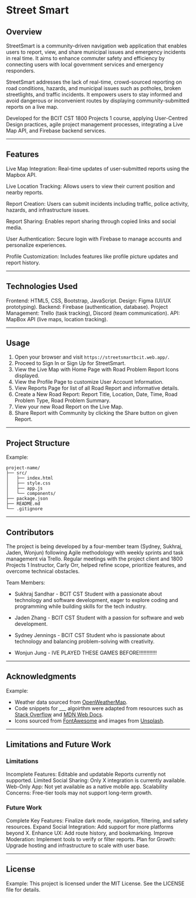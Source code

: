 
# Street Smart

## Overview

StreetSmart is a community-driven navigation web application that enables users to report, view, and share municipal issues and emergency incidents in real time. It aims to enhance commuter safety and efficiency by connecting users with local government services and emergency responders.

StreetSmart addresses the lack of real-time, crowd-sourced reporting on road conditions, hazards, and municipal issues such as potholes, broken streetlights, and traffic incidents. It empowers users to stay informed and avoid dangerous or inconvenient routes by displaying community-submitted reports on a live map.

Developed for the BCIT CST 1800 Projects 1 course, applying User-Centred Design practices, agile project management processes, integrating a Live Map API, and Firebase backend services.

---

## Features

Live Map Integration: Real-time updates of user-submitted reports using the Mapbox API.

Live Location Tracking: Allows users to view their current position and nearby reports.

Report Creation: Users can submit incidents including traffic, police activity, hazards, and infrastructure issues.

Report Sharing: Enables report sharing through copied links and social media.

User Authentication: Secure login with Firebase to manage accounts and personalize experiences.

Profile Customization: Includes features like profile picture updates and report history.

---

## Technologies Used

Frontend: HTML5, CSS, Bootstrap, JavaScript.
Design: Figma (UI/UX prototyping).
Backend: Firebase (authentication, database).
Project Management: Trello (task tracking), Discord (team communication).
API: MapBox API (live maps, location tracking).

---

## Usage

1. Open your browser and visit `https://streetsmartbcit.web.app/`.
2. Proceed to Sign In or Sign Up for StreetSmart.
3. View the Live Map with Home Page with Road Problem Report Icons displayed.
4. View the Profile Page to customize User Account Information.
5. View Reports Page for list of all Road Report and informative details.
6. Create a New Road Report: Report Title, Location, Date, Time, Road Problem Type, Road Problem Summary.
7. View your new Road Report on the Live Map.
8. Share Report with Community by clicking the Share button on given Report.

---

## Project Structure

Example:
```
project-name/
├── src/
│   ├── index.html
│   ├── style.css
│   ├── app.js
│   └── components/
├── package.json
├── README.md
└── .gitignore
```

---

## Contributors

The project is being developed by a four-member team (Sydney, Sukhraj, Jaden, Wonjun) following Agile methodology with weekly sprints and task management via Trello. Regular meetings with the project client and 1800 Projects 1 Instructor, Carly Orr, helped refine scope, prioritize features, and overcome technical obstacles.

Team Members:

- Sukhraj Sandhar - BCIT CST Student with a passionate about technology and software development, eager to explore coding and programming while building skills for the tech industry.
    
- Jaden Zhang - BCIT CST Student with a passion for software and web development.

- Sydney Jennings - BCIT CST Student who is passionate about technology and balancing problem-solving with creativity.

- Wonjun Jung - IVE PLAYED THESE GAMES BEFORE!!!!!!!!!!!!

---

## Acknowledgments

Example:
- Weather data sourced from [OpenWeatherMap](https://openweathermap.org/).
- Code snippets for ___ algoirthm were adapted from resources such as [Stack Overflow](https://stackoverflow.com/) and [MDN Web Docs](https://developer.mozilla.org/).
- Icons sourced from [FontAwesome](https://fontawesome.com/) and images from [Unsplash](https://unsplash.com/).

---

## Limitations and Future Work
### Limitations

Incomplete Features: Editable and updatable Reports currently not supported.
Limited Social Sharing: Only X integration is currently available.
Web-Only App: Not yet available as a native mobile app.
Scalability Concerns: Free-tier tools may not support long-term growth.

### Future Work

Complete Key Features: Finalize dark mode, navigation, filtering, and safety resources.
Expand Social Integration: Add support for more platforms beyond X.
Enhance UX: Add route history, and bookmarking.
Improve Moderation: Implement tools to verify or filter reports.
Plan for Growth: Upgrade hosting and infrastructure to scale with user base.

---

## License

Example:
This project is licensed under the MIT License. See the LICENSE file for details.
